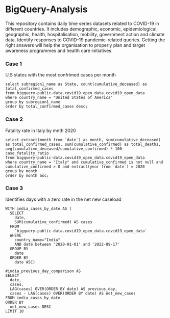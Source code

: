 # BigQuery-Analysis
This repository contains daily time series datasets related to COVID-19 in different countries. It includes demographic, economic, epidemiological, geographic, health, hospitalisation, mobility, government action and climate data.
Identify responses to COVID-19 pandemic-related queries. Getting the right answers will help the organisation to properly plan and target awareness programmes and health care initiatives.

### Case 1

U.S states with the most confrimed cases per month

```
select subregion1_name as State, count(cumulative_deceased) as total_confirmed_cases
from bigquery-public-data.covid19_open_data.covid19_open_data
where country_name = "United States of America"
group by subregion1_name
order by total_confirmed_cases desc;
```

### Case 2 

Fatality rate in Italy by mnth 2020

```
select extract(month from `date`) as month, sum(cumulative_deceased) as total_confirmed_cases, sum(cumulative_confirmed) as total_deaths, avg(cumulative_deceased/cumulative_confirmed) * 100 case_fatality_ratio
from bigquery-public-data.covid19_open_data.covid19_open_data
where country_name = "Italy" and cumulative_confirmed is not null and cumulative_confirmed > 0 and extract(year from `date`) = 2020
group by month
order by month asc;
```

### Case 3

Identifies days with a zero rate in the net new caseload

```
WITH india_cases_by_date AS (
  SELECT
    date,
    SUM(cumulative_confirmed) AS cases
  FROM
    `bigquery-public-data.covid19_open_data.covid19_open_data`
  WHERE
    country_name="India"
    AND date between '2020-01-01' and '2022-09-17'
  GROUP BY
    date
  ORDER BY
    date ASC)

#india_previous_day_comparison AS
SELECT
  date,
  cases,
  LAG(cases) OVER(ORDER BY date) AS previous_day,
  cases - LAG(cases) OVER(ORDER BY date) AS net_new_cases
FROM india_cases_by_date
ORDER BY
  net_new_cases DESC
LIMIT 10
```
